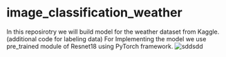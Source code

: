 # image_classification_weather
In this reposirotry we will build model for the weather dataset from Kaggle.(additional code for labeling data)
For Implementing the model we use pre_trained module of Resnet18 using PyTorch framework. 
![sddsdd](https://github.com/sevaramardi/image_classification_weather/assets/122605318/e5d46840-2790-4088-b59e-226a8af09f43)
